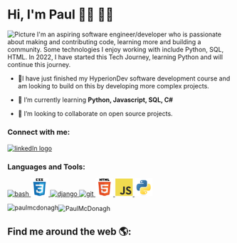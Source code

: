 # Hi, I'm Paul 👋🏾 👩🏾‍

<img src="" alt="Picture">
I'm an aspiring software engineer/developer who is passionate about making and contributing code, learning more and building a community. Some technologies I enjoy working with include Python, SQL, HTML. In 2022, I have started this Tech Journey, learning Python and will continue this journey.

- 🔭I have just finished my HyperionDev software development course and am looking to build on this by developing more complex projects.

- 🌱 I’m currently learning **Python, Javascript, SQL, C#**

- 👯 I’m looking to collaborate on open source projects.

<h3 align="left">Connect with me:</h3>
<p align="left">
<a href="https://www.linkedin.com/in/" target="blank"><img align="center" alt="linkedIn logo" height="30" width="40" /></a>
</p>

<h3 align="left">Languages and Tools:</h3>
<p align="left"> <a href="https://www.gnu.org/software/bash/" target="_blank" rel="noreferrer"> <img src="https://www.vectorlogo.zone/logos/gnu_bash/gnu_bash-icon.svg" alt="bash" width="40" height="40"/> </a> <a href="https://www.w3schools.com/css/" target="_blank" rel="noreferrer"> <img src="https://raw.githubusercontent.com/devicons/devicon/master/icons/css3/css3-original-wordmark.svg" alt="css3" width="40" height="40"/> </a> <a href="https://www.djangoproject.com/" target="_blank" rel="noreferrer"> <img src="https://cdn.worldvectorlogo.com/logos/django.svg" alt="django" width="40" height="40"/> </a> <a href="https://git-scm.com/" target="_blank" rel="noreferrer"> <img src="https://www.vectorlogo.zone/logos/git-scm/git-scm-icon.svg" alt="git" width="40" height="40"/> </a> <a href="https://www.w3.org/html/" target="_blank" rel="noreferrer"> <img src="https://raw.githubusercontent.com/devicons/devicon/master/icons/html5/html5-original-wordmark.svg" alt="html5" width="40" height="40"/> </a> <a href="https://developer.mozilla.org/en-US/docs/Web/JavaScript" target="_blank" rel="noreferrer"> <img src="https://raw.githubusercontent.com/devicons/devicon/master/icons/javascript/javascript-original.svg" alt="javascript" width="40" height="40"/> </a> <a href="https://www.mysql.com/" target="_blank" rel="noreferrer"> <a href="https://www.python.org" target="_blank" rel="noreferrer"> <img src="https://raw.githubusercontent.com/devicons/devicon/master/icons/python/python-original.svg" alt="python" width="40" height="40"/> </a> </p>

<p><img align="left" src="/></p>

<p>&nbsp;<img align="center" src="" alt="paulmcdonagh" /></p>

<p><img align="center" src="" alt="PaulMcDonagh" /></p>




## Find me around the web 🌎: 
